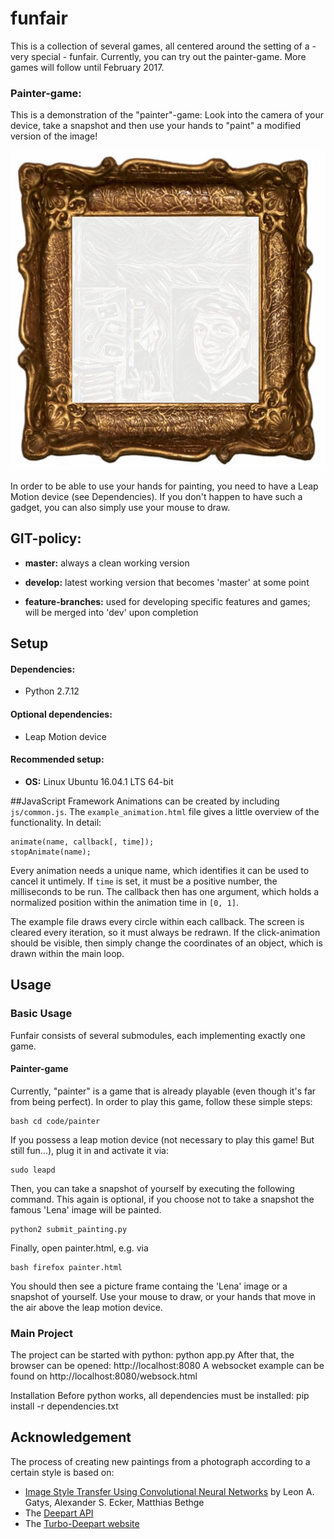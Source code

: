 # funfair
This is a collection of several games, all centered around the setting of a - very special - funfair.
Currently, you can try out the painter-game. More games will follow until February 2017.

### Painter-game:
This is a demonstration of the "painter"-game: Look into the camera of your device, take a 
snapshot and then use your hands to "paint" a modified version of the image!

![painter-demo-video](documentation/videos/painter.gif)

In order to be able to use your hands for painting, you need to have a Leap Motion device
 (see Dependencies). If you don't happen to have such a gadget, you can also
simply use your mouse to draw.


## GIT-policy:
* **master:** always a clean working version

* **develop:** latest working version that becomes 'master' at some point

* **feature-branches:** used for developing specific features and games;
                        will be merged into 'dev' upon completion


## Setup
#### Dependencies:
* Python 2.7.12

#### Optional dependencies:
* Leap Motion device

#### Recommended setup:
* **OS:** Linux Ubuntu 16.04.1 LTS 64-bit



##JavaScript Framework
Animations can be created by including `js/common.js`. The `example_animation.html` file gives a little overview of the functionality. In detail:

```
animate(name, callback[, time]);
stopAnimate(name);
```

Every animation needs a unique name, which identifies it can be used to cancel it untimely. If `time` is set, it must be a positive number, the milliseconds to be run. The callback then has one argument, which holds a normalized position within the animation time in `[0, 1]`. 

The example file draws every circle within each callback. The screen is cleared every iteration, so it must always be redrawn. If the click-animation should be visible, then simply change the coordinates of an object, which is drawn within the main loop.

## Usage
### Basic Usage
Funfair consists of several submodules, each implementing exactly one game. 

#### Painter-game
Currently, "painter" is a game that is already playable (even though it's far from being perfect).
In order to play this game, follow these simple steps:

```
bash cd code/painter
```

If you possess a leap motion device (not necessary to play this game! But still fun...), plug it in and activate it via:

```
sudo leapd
```

Then, you can take a snapshot of yourself by executing the following command. This again is optional, if you choose not to take a snapshot the famous 'Lena' image will be painted.

```
python2 submit_painting.py
```

Finally, open painter.html, e.g. via
```
bash firefox painter.html
```
You should then see a picture frame containg the 'Lena' image or a snapshot of yourself. Use your mouse to draw, or your hands that move in the air above the leap motion device.

### Main Project
The project can be started with python:
python app.py
After that, the browser can be opened: http://localhost:8080
A websocket example can be found on http://localhost:8080/websock.html

Installation
Before python works, all dependencies must be installed:
pip install -r dependencies.txt


## Acknowledgement

The process of creating new paintings from a photograph according to a certain style is based on:
* [Image Style Transfer Using Convolutional Neural Networks](http://www.cv-foundation.org/openaccess/content_cvpr_2016/papers/Gatys_Image_Style_Transfer_CVPR_2016_paper.pdf)
by Leon A. Gatys, Alexander S. Ecker, Matthias Bethge
* The [Deepart API](https://github.com/deepart-io/deepart-api)
* The [Turbo-Deepart website](http://turbo.deepart.io/)

